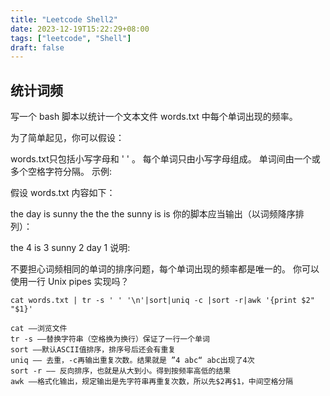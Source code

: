```yaml
---
title: "Leetcode Shell2"
date: 2023-12-19T15:22:29+08:00
tags: ["leetcode", "Shell"]
draft: false
---
```


## 统计词频

写一个 bash 脚本以统计一个文本文件 words.txt 中每个单词出现的频率。

为了简单起见，你可以假设：

words.txt只包括小写字母和 ' ' 。
每个单词只由小写字母组成。
单词间由一个或多个空格字符分隔。
示例:

假设 words.txt 内容如下：

the day is sunny the the
the sunny is is
你的脚本应当输出（以词频降序排列）：

the 4
is 3
sunny 2
day 1
说明:

不要担心词频相同的单词的排序问题，每个单词出现的频率都是唯一的。
你可以使用一行 Unix pipes 实现吗？

```
cat words.txt | tr -s ' ' '\n'|sort|uniq -c |sort -r|awk '{print $2" "$1}'

cat ——浏览文件
tr -s ——替换字符串（空格换为换行）保证了一行一个单词
sort ——默认ASCII值排序，排序号后还会有重复
uniq —— 去重，-c再输出重复次数。结果就是 ”4 abc“ abc出现了4次
sort -r —— 反向排序，也就是从大到小。得到按频率高低的结果
awk ——格式化输出，规定输出是先字符串再重复次数，所以先$2再$1，中间空格分隔
```